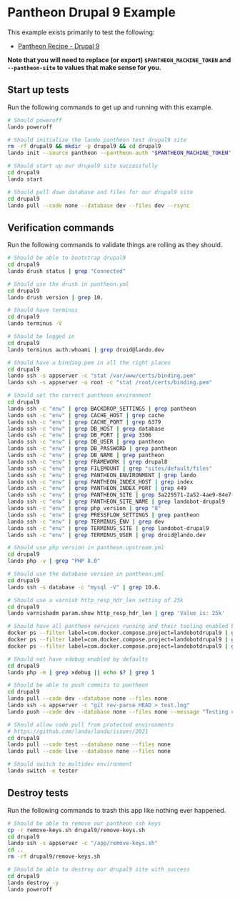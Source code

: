 Pantheon Drupal 9 Example
=========================

This example exists primarily to test the following:

* [Pantheon Recipe - Drupal 9](https://docs.devwithlando.io/tutorials/pantheon.html)

**Note that you will need to replace (or export) `$PANTHEON_MACHINE_TOKEN` and `--pantheon-site` to values that make sense for you.**

Start up tests
--------------

Run the following commands to get up and running with this example.

```bash
# Should poweroff
lando poweroff

# Should initialize the lando pantheon test drupal9 site
rm -rf drupal9 && mkdir -p drupal9 && cd drupal9
lando init --source pantheon --pantheon-auth "$PANTHEON_MACHINE_TOKEN" --pantheon-site landobot-drupal9

# Should start up our drupal9 site successfully
cd drupal9
lando start

# Should pull down database and files for our drupal9 site
cd drupal9
lando pull --code none --database dev --files dev --rsync
```

Verification commands
---------------------

Run the following commands to validate things are rolling as they should.

```bash
# Should be able to bootstrap drupal9
cd drupal9
lando drush status | grep "Connected"

# Should use the drush in pantheon.yml
cd drupal9
lando drush version | grep 10.

# Should have terminus
cd drupal9
lando terminus -V

# Should be logged in
cd drupal9
lando terminus auth:whoami | grep droid@lando.dev

# Should have a binding.pem in all the right places
cd drupal9
lando ssh -s appserver -c "stat /var/www/certs/binding.pem"
lando ssh -s appserver -u root -c "stat /root/certs/binding.pem"

# Should set the correct pantheon environment
cd drupal9
lando ssh -c "env" | grep BACKDROP_SETTINGS | grep pantheon
lando ssh -c "env" | grep CACHE_HOST | grep cache
lando ssh -c "env" | grep CACHE_PORT | grep 6379
lando ssh -c "env" | grep DB_HOST | grep database
lando ssh -c "env" | grep DB_PORT | grep 3306
lando ssh -c "env" | grep DB_USER | grep pantheon
lando ssh -c "env" | grep DB_PASSWORD | grep pantheon
lando ssh -c "env" | grep DB_NAME | grep pantheon
lando ssh -c "env" | grep FRAMEWORK | grep drupal8
lando ssh -c "env" | grep FILEMOUNT | grep "sites/default/files"
lando ssh -c "env" | grep PANTHEON_ENVIRONMENT | grep lando
lando ssh -c "env" | grep PANTHEON_INDEX_HOST | grep index
lando ssh -c "env" | grep PANTHEON_INDEX_PORT | grep 449
lando ssh -c "env" | grep PANTHEON_SITE | grep 3a225571-2a52-4ae9-84e7-ef54037ac66c
lando ssh -c "env" | grep PANTHEON_SITE_NAME | grep landobot-drupal9
lando ssh -c "env" | grep php_version | grep "8"
lando ssh -c "env" | grep PRESSFLOW_SETTINGS | grep pantheon
lando ssh -c "env" | grep TERMINUS_ENV | grep dev
lando ssh -c "env" | grep TERMINUS_SITE | grep landobot-drupal9
lando ssh -c "env" | grep TERMINUS_USER | grep droid@lando.dev

# Should use php version in pantheon.upstream.yml
cd drupal9
lando php -v | grep "PHP 8.0"

# Should use the database version in pantheon.yml
cd drupal9
lando ssh -s database -c "mysql -V" | grep 10.6. 

# Should use a varnish http_resp_hdr_len setting of 25k
cd drupal9
lando varnishadm param.show http_resp_hdr_len | grep 'Value is: 25k'

# Should have all pantheon services running and their tooling enabled by defaults
docker ps --filter label=com.docker.compose.project=landobotdrupal9 | grep landobotdrupal9_appserver_nginx_1
docker ps --filter label=com.docker.compose.project=landobotdrupal9 | grep landobotdrupal9_appserver_1
docker ps --filter label=com.docker.compose.project=landobotdrupal9 | grep landobotdrupal9_database_1

# Should not have xdebug enabled by defaults
cd drupal9
lando php -m | grep xdebug || echo $? | grep 1

# Should be able to push commits to pantheon
cd drupal9
lando pull --code dev --database none --files none
lando ssh -s appserver -c "git rev-parse HEAD > test.log"
lando push --code dev --database none --files none --message "Testing commit $(git rev-parse HEAD)"

# Should allow code pull from protected environments
# https://github.com/lando/lando/issues/2021
cd drupal9
lando pull --code test --database none --files none
lando pull --code live --database none --files none

# Should switch to multidev environment
lando switch -e tester
```

Destroy tests
-------------

Run the following commands to trash this app like nothing ever happened.

```bash
# Should be able to remove our pantheon ssh keys
cp -r remove-keys.sh drupal9/remove-keys.sh
cd drupal9
lando ssh -s appserver -c "/app/remove-keys.sh"
cd ..
rm -rf drupal9/remove-keys.sh

# Should be able to destroy our drupal9 site with success
cd drupal9
lando destroy -y
lando poweroff
```

